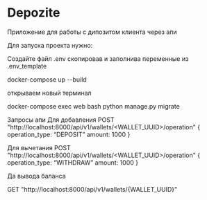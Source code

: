 # Depozite

Приложение для работы с дипозитом клиента через апи

Для запуска проекта нужно:

Создайте файл .env скопировав и заполнива переменные из .env_template

docker-compose up --build

открываем новый терминал

docker-compose exec web bash
python manage.py migrate


Запросы апи
Для добавления 
POST "http://localhost:8000/api/v1/wallets/<WALLET_UUID>/operation"
{
operation_type: “DEPOSIT”
amount: 1000
}


Для вычетания
POST "http://localhost:8000/api/v1/wallets/<WALLET_UUID>/operation"
{
operation_type: “WITHDRAW” 
amount: 1000
}


Да вывода баланса

GET "http://localhost:8000/api/v1/wallets/{WALLET_UUID}"

